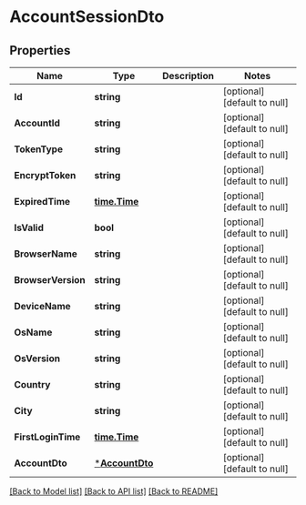 # AccountSessionDto

## Properties
Name | Type | Description | Notes
------------ | ------------- | ------------- | -------------
**Id** | **string** |  | [optional] [default to null]
**AccountId** | **string** |  | [optional] [default to null]
**TokenType** | **string** |  | [optional] [default to null]
**EncryptToken** | **string** |  | [optional] [default to null]
**ExpiredTime** | [**time.Time**](time.Time.md) |  | [optional] [default to null]
**IsValid** | **bool** |  | [optional] [default to null]
**BrowserName** | **string** |  | [optional] [default to null]
**BrowserVersion** | **string** |  | [optional] [default to null]
**DeviceName** | **string** |  | [optional] [default to null]
**OsName** | **string** |  | [optional] [default to null]
**OsVersion** | **string** |  | [optional] [default to null]
**Country** | **string** |  | [optional] [default to null]
**City** | **string** |  | [optional] [default to null]
**FirstLoginTime** | [**time.Time**](time.Time.md) |  | [optional] [default to null]
**AccountDto** | [***AccountDto**](AccountDTO.md) |  | [optional] [default to null]

[[Back to Model list]](../README.md#documentation-for-models) [[Back to API list]](../README.md#documentation-for-api-endpoints) [[Back to README]](../README.md)

